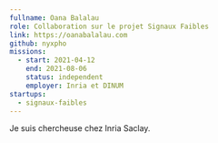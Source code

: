 ```yaml
---
fullname: Oana Balalau
role: Collaboration sur le projet Signaux Faibles
link: https://oanabalalau.com
github: nyxpho
missions:
  - start: 2021-04-12
    end: 2021-08-06
    status: independent
    employer: Inria et DINUM
startups:
  - signaux-faibles
---
```


Je suis chercheuse chez Inria Saclay.
